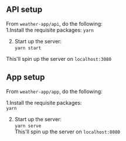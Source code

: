 ## API setup  
From `weather-app/api`, do the following:  
1.Install the requisite packages: 
`yarn` 
  
2. Start up the server:  
`yarn start`  

This'll spin up the server on `localhost:3080`  

## App setup  
From `weather-app/app`, do the following:
 
1.Install the requisite packages:  
`yarn`

2. Start up the server:  
`yarn serve`  
This'll spin up the server on `localhost:8080`
